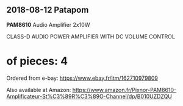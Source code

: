 ## 2018-08-12 Patapom

**PAM8610** Audio Amplifier 2x10W

CLASS-D AUDIO POWER AMPLIFIER WITH DC VOLUME CONTROL 

# of pieces: 4


Ordered from e-bay:			https://www.ebay.fr/itm/162710979809

Also available at Amazon:	https://www.amazon.fr/Pixnor-PAM8610-Amplificateur-St%C3%89R%C3%89O-Channel/dp/B010UZDZQU
